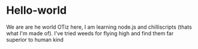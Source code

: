# Hello-world
We are are he world
OTiz here, I am learning node.js and chilliscripts (thats what I'm made of).
I've tried weeds for flying high and find them far superior to human kind

